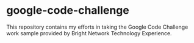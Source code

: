 # google-code-challenge
This repository contains my efforts in taking the Google Code Challenge work sample provided by Bright Network Technology Experience.

